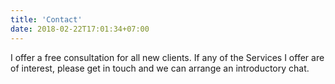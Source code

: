 ```yaml
---
title: 'Contact'
date: 2018-02-22T17:01:34+07:00
---
```


I offer a free consultation for all new clients. If any of the Services I offer are of interest, please get in touch and we can arrange an introductory chat.
